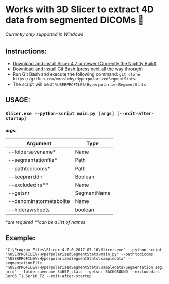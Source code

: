 # Works with 3D Slicer to extract 4D data from segmented DICOMs :cake:
###### Currently only supported in Windows

## Instructions:
- [Download and install Slicer 4.7 or newer (Currently the Nightly Build)](https://download.slicer.org/)
- [Download and install Git Bash (press next all the way through)](https://git-scm.com/downloads)
- Run Git Bash and execute the following command:
	`git clone https://github.com/mmoslehy/HyperpolarizedSegmentStats`
- The script will be at `%USERPROFILE%\HyperpolarizedSegmentStats`

## USAGE:

### `Slicer.exe --python-script main.py [args] [--exit-after-startup]`

#### **_args:_**

| Argument					| Type				|
| ------------------------- | ----------------- |
| --foldersavename\*		| Name				|
| --segmentationfile\*		| Path				|
| --pathtodicoms\*			| Path				|
| --keepnrrddir				| Boolean			|
| --excludedirs\*\*			| Name				|
| --getsnr					| SegmentName		|
| --denominatormetabolite	| Name				|
| --hiderawsheets			| boolean			|

_\*are required_
_\*\*can be a list of names_

## Example:

`"C:\Program Files\Slicer 4.7.0-2017-07-10\Slicer.exe" --python-script "%USERPROFILE%\HyperpolarizedSegmentStats\main.py" --pathtodicoms "%USERPROFILE%\HyperpolarizedSegmentStats\sampledata" --segmentationfile "%USERPROFILE%\HyperpolarizedSegmentStats\sampledata\Segmentation.seg.nrrd" --foldersavename 54657_stats --getsnr BACKGROUND --excludedirs Ser06_T1 Ser10_T2 --exit-after-startup`